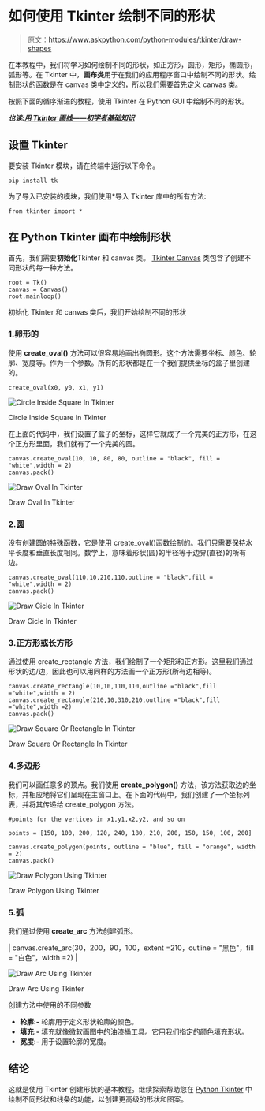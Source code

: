 # 如何使用 Tkinter 绘制不同的形状

> 原文：<https://www.askpython.com/python-modules/tkinter/draw-shapes>

在本教程中，我们将学习如何绘制不同的形状，如正方形，圆形，矩形，椭圆形，弧形等。在 Tkinter 中，**画布类**用于在我们的应用程序窗口中绘制不同的形状。绘制形状的函数是在 canvas 类中定义的，所以我们需要首先定义 canvas 类。

按照下面的循序渐进的教程，使用 Tkinter 在 Python GUI 中绘制不同的形状。

***也读:[用 Tkinter 画线——初学者基础知识](https://www.askpython.com/python-modules/tkinter/drawing-lines)***

## 设置 Tkinter

要安装 Tkinter 模块，请在终端中运行以下命令。

```
pip install tk

```

为了导入已安装的模块，我们使用*导入 Tkinter 库中的所有方法:

```
from tkinter import *

```

## 在 Python Tkinter 画布中绘制形状

首先，我们需要**初始化**Tkinter 和 canvas 类。 [Tkinter Canvas](https://www.askpython.com/python-modules/tkinter/tkinter-canvas) 类包含了创建不同形状的每一种方法。

```
root = Tk()
canvas = Canvas()
root.mainloop()

```

初始化 Tkinter 和 canvas 类后，我们开始绘制不同的形状

### 1.卵形的

使用 **create_oval()** 方法可以很容易地画出椭圆形。这个方法需要坐标、颜色、轮廓、宽度等。作为一个参数。所有的形状都是在一个我们提供坐标的盒子里创建的。

```
create_oval(x0, y0, x1, y1)

```

![Circle Inside Square In Tkinter](img/226e7dc510c85bdcf4d8f7541303ee39.png)

Circle Inside Square In Tkinter

在上面的代码中，我们设置了盒子的坐标，这样它就成了一个完美的正方形，在这个正方形里面，我们就有了一个完美的圆。

```
canvas.create_oval(10, 10, 80, 80, outline = "black", fill = "white",width = 2)
canvas.pack()

```

![Draw Oval In Tkinter](img/02e892eb13979da96c6b46cab30ae3f9.png)

Draw Oval In Tkinter

### 2.圆

没有创建圆的特殊函数，它是使用 create_oval()函数绘制的。我们只需要保持水平长度和垂直长度相同。数学上，意味着形状(圆)的半径等于边界(直径)的所有边。

```
canvas.create_oval(110,10,210,110,outline = "black",fill = "white",width = 2)
canvas.pack()

```

![Draw Cicle In Tkinter](img/96478f2caa27c75db051a6831b2a8276.png)

Draw Cicle In Tkinter

### 3.正方形或长方形

通过使用 create_rectangle 方法，我们绘制了一个矩形和正方形。这里我们通过形状的边/边，因此也可以用同样的方法画一个正方形(所有边相等)。

```
canvas.create_rectangle(10,10,110,110,outline ="black",fill ="white",width = 2)
canvas.create_rectangle(210,10,310,210,outline ="black",fill ="white",width =2)
canvas.pack()

```

![Draw Square Or Rectangle In Tkinter](img/5736d3f835f5d6426e27399ace612273.png)

Draw Square Or Rectangle In Tkinter

### 4.多边形

我们可以画任意多的顶点。我们使用 **create_polygon()** 方法，该方法获取边的坐标，并相应地将它们呈现在主窗口上。在下面的代码中，我们创建了一个坐标列表，并将其传递给 create_polygon 方法。

```
#points for the vertices in x1,y1,x2,y2, and so on

points = [150, 100, 200, 120, 240, 180, 210, 200, 150, 150, 100, 200]

canvas.create_polygon(points, outline = "blue", fill = "orange", width = 2)
canvas.pack()

```

![Draw Polygon Using Tkinter](img/8f1ea6f19fa49861c85ad4365c3c4168.png)

Draw Polygon Using Tkinter

### 5.弧

我们通过使用 **create_arc** 方法创建弧形。

| canvas.create_arc(30，200，90，100，extent =210，outline = "黑色"，fill = "白色"，width =2) |

![Draw Arc Using Tkinter](img/ef497d4412306288d24f6c171421393d.png)

Draw Arc Using Tkinter

创建方法中使用的不同参数

*   **轮廓:-** 轮廓用于定义形状轮廓的颜色。
*   **填充:-** 填充就像微软画图中的油漆桶工具。它用我们指定的颜色填充形状。
*   **宽度:-** 用于设置轮廓的宽度。

## 结论

这就是使用 Tkinter 创建形状的基本教程。继续探索帮助您在 [Python Tkinter](https://www.askpython.com/python-modules/tkinter/tkinter-font-class) 中绘制不同形状和线条的功能，以创建更高级的形状和图案。